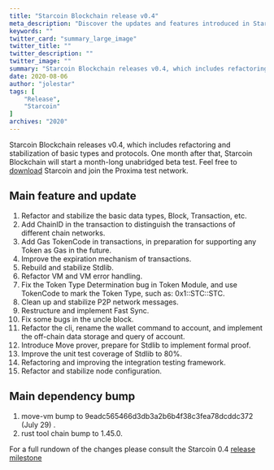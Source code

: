 ```yaml
---
title: "Starcoin Blockchain release v0.4"
meta_description: "Discover the updates and features introduced in Starcoin's v0.4 release for improved Move blockchain performance."
keywords: ""
twitter_card: "summary_large_image"
twitter_title: ""
twitter_description: ""
twitter_image: ""
summary: "Starcoin Blockchain releases v0.4, which includes refactoring and stabilization of basic types and protocols. One month after that, Starcoin Blockchain will start a month-long unabridged beta test. Feel free to download Starcoin and join the Proxima test network."
date: 2020-08-06
author: "jolestar"
tags: [
    "Release",
    "Starcoin"
]
archives: "2020"
---
```


Starcoin Blockchain releases v0.4, which includes refactoring and stabilization of basic types and protocols. One month after that, Starcoin Blockchain will start a month-long unabridged beta test. Feel free to [download](https://github.com/starcoinorg/starcoin/releases/) Starcoin and join the Proxima test network.

## Main feature and update

1. Refactor and stabilize the basic data types, Block, Transaction, etc. 
2. Add ChainID in the transaction to distinguish the transactions of different chain networks. 
3. Add Gas TokenCode in transactions, in preparation for supporting any Token as Gas in the future. 
4. Improve the expiration mechanism of transactions. 
5. Rebuild and stabilize Stdlib. 
6. Refactor VM and VM error handling. 
7. Fix the Token Type Determination bug in Token Module, and use TokenCode to mark the Token Type, such as: 0x1::STC::STC. 
8. Clean up and stabilize P2P network messages. 
9. Restructure and implement Fast Sync. 
10. Fix some bugs in the uncle block. 
11. Refactor the cli, rename the wallet command to account, and implement the off-chain data storage and query of account. 
12. Introduce Move prover, prepare for Stdlib to implement formal proof. 
13. Improve the unit test coverage of Stdlib to 80%. 
14. Refactoring and improving the integration testing framework. 
15. Refactor and stabilize node configuration. 

## Main dependency bump

1. move-vm bump to 9eadc565466d3db3a2b6b4f38c3fea78dcddc372 (July 29) .
3. rust tool chain bump to 1.45.0.

For a full rundown of the changes please consult the Starcoin 0.4 [release milestone](https://github.com/starcoinorg/starcoin/milestone/9)
